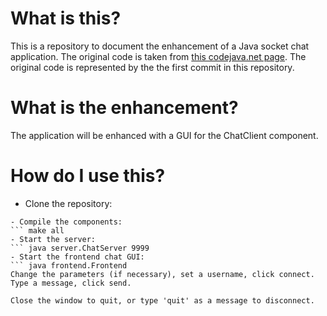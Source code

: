 # What is this?

This is a repository to document the enhancement of a Java socket chat application.
The original code is taken from [this codejava.net page](http://www.codejava.net/java-se/networking/how-to-create-a-chat-console-application-in-java-using-socket). The original code is represented by the the first commit in this repository.

# What is the enhancement?
The application will be enhanced with a GUI for the ChatClient component.

# How do I use this?

- Clone the repository:
``` https://github.com/abrie/JavaChatGUI.git
- Compile the components:
``` make all
- Start the server:
``` java server.ChatServer 9999
- Start the frontend chat GUI:
``` java frontend.Frontend
Change the parameters (if necessary), set a username, click connect. Type a message, click send.

Close the window to quit, or type 'quit' as a message to disconnect.

